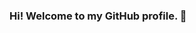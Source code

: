 ### Hi! Welcome to my GitHub profile. 👋

<!--[![Kewanb Stats](https://github-readme-stats.vercel.app/api?username=kewanfr&theme=dark&show_icons=true)](https://github.com/kewanfr)-->


<!--
**kewanfr/kewanfr** is a ✨ _special_ ✨ repository because its `README.md` (this file) appears on your GitHub profile.

Here are some ideas to get you started:

- 🔭 I’m currently working on ...
- 🌱 I’m currently learning ...
- 👯 I’m looking to collaborate on ...
- 🤔 I’m looking for help with ...
- 💬 Ask me about ...
- 📫 How to reach me: ...
- 😄 Pronouns: ...
- ⚡ Fun fact: ...
-->
